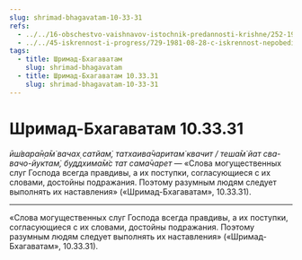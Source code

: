 ```yaml
---
slug: shrimad-bhagavatam-10-33-31
refs:
  - ../../16-obschestvo-vaishnavov-istochnik-predannosti-krishne/252-1982-02-23-v4-vapu-i-vani-postupki-i-nastavleniya-vajshnava.md
  - ../../45-iskrennost-i-progress/729-1981-08-28-c-iskrennost-nepobedima.md
tags:
  - title: Шримад-Бхагаватам
    slug: shrimad-bhagavatam
  - title: Шримад-Бхагаватам 10.33.31
    slug: shrimad-bhagavatam-10-33-31
---
```


# Шримад-Бхагаватам 10.33.31

*ӣш́вара̄н̣а̄м̇ вачах̣ сатйам̇, татхаива̄чаритам̇ квачит / теша̄м̇ йат сва-вачо-йуктам̇, буддхима̄м̇с тат сама̄чарет* — «Слова могущественных слуг Господа всегда правдивы, а их поступки, согласующиеся с их словами, достойны подражания. Поэтому разумным людям следует выполнять их наставления» («Шримад-Бхагаватам», 10.33.31).

---

«Слова могущественных слуг Господа всегда правдивы, а их поступки, согласующиеся с их словами, достойны подражания. Поэтому разумным людям следует выполнять их наставления» («Шримад-Бхагаватам», 10.33.31).

